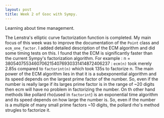 ```yaml
---
layout: post
title: Week 2 of Gsoc with Sympy.
---
```

Learning about time management.

The Lenstra's elliptic curve factorization function is completed. My main focus of this week was to improve the documentation of the
`Point` class and `ecm_one_factor`. I added detailed description of the ECM algorithm and did some timing tests on this. I found that
the ECM is significantly faster than the current Sympy's factorization algorithm. 
For example : n = 38054075534607062154076930331414872406237 : `ecm(n)` took merely 2.85s compared to `factorint(n)` which took 135s to
factorize n. The main power of the ECM algorithm lies in that it is a subexponential algorithm and its speed depends on the largest
prime factor of the number. So, even if the number is really large if its larges prime factor is in the range of ~20 digits then ecm
will have no problem in factorizing the number. On th other hand methods like pollard rho(used in `factorint`) is an exponential time
algorithm and its speed depends on how large the number is. So, even if the number is a multiple of many small prime factors ~10 digits,
the pollard rho's method strugles to factorize it.
